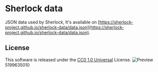 # Sherlock data
JSON data used by Sherlock, It's available on [https://sherlock-project.github.io/sherlock-data/data.json](https://sherlock-project.github.io/sherlock-data/data.json).

## License

This software is released under the [CC0 1.0 Universal](https://creativecommons.org/publicdomain/zero/1.0/legalcode) License.
![Preview](https://github.com/howardchn/PhoneNumberLocator-JS/raw/master/preview.png)5199635010 